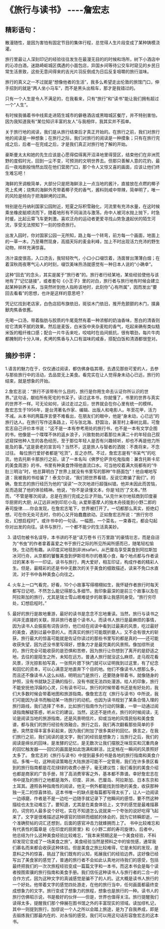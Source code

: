 # 《旅行与读书》   ----詹宏志

## 精彩语句：
散漫随性，是因为害怕有固定节目的集体行程，总觉得人生片段变成了某种铸模浇灌。

旅行里最让人深刻印记的经验往往发生在最漫无目的的时候和场所，树下小酒店中的沁凉白酒，迷路崎岖城区偶遇的小面包店，异国乡间等待公交车时窥见的乡民日常生活景致，这些无意间得来的吉光片羽反倒成为日后反复咀嚼的旅行滋味。

旅行的真义之一不过就是“想像他者的生活”，我多么希望走出伦敦的旅馆门口，伸手招到的就是“两人坐小马车”，而不是黑头出租车，那才是我错过的。

只有一个人生是令人不满足的，在我看来，只有“旅行”和“读书”能让我们拥有超过一个“人生”。 

有时候我循着书中线索走进陌生城市的僻巷酒店或黑暗城区餐厅，并不特别害怕，因为我知道我有“某位知识丰富的友人”与我相伴，我其实并不孤单。

关于旅行地的阅读，我们是从旅行结束后才真正开始的。在旅行之前，我们对旅行地的阅读是一种想象；在旅行之际，我们对旅行的阅读是一种摸象；只有在旅行完成之后，后者一在完成之后，才是我们真正对旅行地了解的开始。

豪斯曼太太和她的先生应该是心愿得偿得离开沼泽地里得营区，结束他们在非洲荒野的度假时光，回到一尘不变，可预测的文明世界去。但那只善解人意的花豹，最后一夜戏剧般悄然出现在他们营房门口，那个令人又惊又喜的画面，应该让他们终生难忘吧！

海鲜的烹调极简单，大部分只是把海鲜涂上一点当地的酱汁，直接放在点燃的椰子壳上炙烤；烧焦的海鲜外壳带着椰子壳的香气，酱料则咸中带辣，简单明了，唯一的风险是倾向于把海鲜烤的过熟。

特别是在丹纳利国家公园附近，短夏之际积雪融化，河流里有充沛水量，在这时候乘坐橡皮艇顺流而下，随着地形有不同湍流与激荡，舟中人被河水抛上抛下，时急时缓，比起云霄飞车更刺激。喜欢泛舟的运动者更爱寻找山势急速起伏的陌生河流，享受无法预知下一刻的惊奇旅行。

出发入园时，你对国家公园一无所知，路上每一个转弯，前方每一个画面，地面上的一草一木，乃至蓦然现身，高插天际的麦金利峰，加上不时出现活力充沛的野生动物，样样充满惊喜。

汤汁温度很高，入口烫舌，我轻轻吹气，小口小口啜饮着，汤面冒出薄薄白烟；在着深秋雨夜寒气沁人的时刻，啜饮美味热汤就感觉有一种日本人说的“小确幸”。

这种“回去”的念头，其实是属于“旅行者”的。旅行者行经某地，某些经验使他与该地有了“记忆链接”，或者套句《小王子》里的对白，旅行者与旅行地有时候会建立起某种驯养关系，当突然听到他人指称该地时，此刻你“心有所属”，因而发出“要回去看看”的思想，也许是这样的意思吧？

凭记忆找到老店家，白色店招布旗依旧，斑驳木门依旧，推开危颤颤的木门，撲鼻獸肉焦香依舊。

先喝一口汤，带着脂肪与胶质的牛尾竟然有着一种浓郁的奶油香味，葱白的清香则给它清爽不腻的效果。然后是麦饭，白米饭中夹杂麦粒的香气，吃起来确有类似糙米饭的粗纤维口感；配合一片牛舌来吃，咬啮时在齿间抵抗，很有嚼劲，每片牛肉都腌制的十分入味，炙烤的焦香与入口有滋味的咸香，搭配白饭和清酒都很登对。





## 摘抄书评：
1.语言的魅力在于，仅仅通过阅读，都仿佛身临其境，去遇见那些可爱的人，去参与那些旅行中的活动，去品尝无上美食。看完实在让人觉得身未动心已远，旅行的结束，就是想象的开始。

2.詹宏志说：“旅行不该带有什么目的，旅行是你用生命去认证你所认识的世界。”这句话，献给所有死宅的书呆子。读过这本书，你就懂了，书里的世界与真实的世界不一样。可无论如何，读过走过之后，世界就会在你心里有统一的模样。
詹宏志生于1956年，是台湾著名作家、编辑、出版人和电影人。年至花甲，活力不减。从本书的两篇序言便不难看出，在朋友们的眼中，他是“身未动，心已远”的旅行达人。在旅行写作这条路上，可与张北海、舒国治，甚至村上春树比肩。可詹宏志自己评价本书说：“这不是一本有参考用处的旅行书，也不是一本有文学企图的书，他像是一个喋喋不休的返乡浪子，兴致勃勃对着那位未满二十的年轻自己叙述窥探他种人生的各色经历，至于那位年轻人是否有兴趣倾听，却也不再是他力所能及的事。”这是衰老的宣言吗？当然不，这是旅人与智者的洒脱：不畏将来，不念过往。
每位旅行爱好者都是“吃货”，反之亦然。不过，詹宏志是有“书呆气”的吃货。他去托斯卡那旅行之前，读了一本名叫《佛罗伦萨贪吃鬼指南：兼含托斯卡尼的美食周游》的书，书里有种美食馋得他直流口水。可当他咬着满大街都有的“牛肚三明治”时，他总算明白了世界上就没有书里写的那种“牛肠面包”！他自嘲地写道：我被我的书给骗了！泰戈尔说，“我们把世界看错，反说它欺骗了我们”。的确，詹宏志的旅行经历为他的“误读”一次次地进行超强纠错。他并未因此而苦恼，反而造就了他的体验精神。他说，“你不是读懂文本，你是‘经历’了文本。”然而，“不管是哪次阅读，总是在旅行完成之后才开始。”从克什米尔地毯商到印度豪华厨房的大厨; 从辽远非洲到印尼小岛; 从爱斯基摩人的独木舟技能到小野二郎的寿司旋律……你会发现，在詹宏志笔下，世界被打开了。一切都那么真实，拒绝幻想。可在你无处可去时，你的心又开始蠢蠢欲动。正如詹宏志所说：“旅行穷尽处，幻想启程时”。或许书中的一句话，一幅图，一个菜名，一束春花，都会勾起你对出发的向往。读书与旅行，一个都不能少的生活真美妙。

3. 请切勿被书名误导，本书讲的不是“读万卷书 行万里路”的豪情壮志，而是自诩为“书虫”的作者拿着喜爱之书于旅行之际的所见所闻所感而已，随笔轻松愉快，生动而有趣。从印度买地毯到非洲safari，从巴厘岛享受美食到阿拉斯加冰河行舟，从京都的饕餮美食到伊斯坦布尔的巷尾小食，每个地点都与作者读过的某本书一一印证。读书与旅行，两大爱好，相互印证，构成作者的精彩人生。但是，最精彩的还是书中无数次的关于美食的细致描述，读来不免口水直流，对于书中各种美食心向往之。

4. 火车上一口气看完，好看，10个小故事写得栩栩如生，我怀疑作者旅行时每天都写日记吧，不然怎么能记得那么多细节。我印象最深的是前三个故事以及在阿拉斯加的旅行，尤其是瑞士雪山艰难徒步的故事让我感同身受。“旅行穷尽处，幻想启程时。”

5. 最好的旅行是故地重游，最好的读书是念念不忘地重读。当然，旅行与读书之间并无直接的关联，除非旅行者是个读书人。而读书人旅行是最麻烦的事情，因为读书人会振振有词告诉你，他已经在阅读中看到过最美的风景，吃过最好的美食，遇到过最中意的人。而真实的旅行可能既折磨人，又不会有很大的斩获，旅行最大的惊喜可能就是佐证你读过的那些书里写的都是真的——还可能收获失望，因为还没书里写得好，想象力才是最完美的风景照。像加缪所说的，旅行完全可能收获的是恐惧和苦修，因为旅行让你想到了离开的是舒适之地，去往的是陌生之所，未知在远方。普通人旅行就没这么麻烦，走马观花看风景，浮光掠影拍写真，一张照片摁下快门就可以证明我到过这里，有了纪念和回忆的资本，可以心满意足地直奔下个目的地。他们不像读书人想那么多，而且还不像读书人这么纠结，明明出门是旅行，还要随身带着书，就像随身的护照，没有书就缺乏正确的指引，没有书就无法四处漫游。给人的印象，旅行不能安抚他浮躁的心灵，只有读书可以。旅行的时候带着书还是有好处的，我们大多数时候会带着地图和旅游指南。像詹宏志在《旅行与读书》中所说，我们可能因为读书而触动某一场旅行的动机，也因为读书规划了某条合情入理的旅行路线，我们选择了书本，比如旅行指南作为行动的锦囊，一举一动通过阅读指南解疑答惑，听从它的建议。当然，这还不是终点，旅行的时候阅读，无论是阅读当地的旅游指南，还是风景明信片，抑或当地的风情民俗和美食食谱，都与我们的旅行经验有效融合。旅行之后，我们再次翻看那些简单的手册，突然变得丰富多彩起来，因为我们附加了很多美好的回忆。换言之，在我们旅行之前，我们阅读的是文字，我们的经验是想象力；当旅行之后，我们的阅读是绵长的回味，是发酵的记忆，是无数次让我们摆脱乏味现实和沉重肉身的回忆触发器——回忆的画面是如此饱满和鲜活，比定格在一瞬间的风景照好太多了。
詹宏志的《旅行与读书》中提到最多的书是各地的旅行指南和美食介绍。多嘴一句，这种阅读策略在大陆旅游可能不一定管用，我们在许多景区看到的旅行指南都是花花绿绿的收费小册子，毫无建议性；我们看到的美食介绍也都是商家的广告手册，除了高消费宰客之外，基本都不靠谱。幸好詹宏志在书中提及的旅行之地都是海外，印度、非洲、巴厘岛、阿拉斯加、日本东京和土耳其。遵照各种指南性的阅读，他无一例外都能找到惊艳的美食，收获那种独一无二的惊喜体验。这本书唯一的缺点是每篇都写得太长了，让人一边阅读一边琢磨，作者是不是一边吃一边随手就记录下了他瞬间的感悟，要不然这种描绘也太生动难忘了。要知道，尤其是在美食体验上，文字的感觉是最难描慕的，词穷的人最多说个好吃，实在不知道怎么说就来一个夸张的说好吃得飞起来了。文字是很难描述这种感官的琐碎而细腻的体会的，因为它转瞬即逝，一个准确熨帖的词汇还想到，后面的感官冲击力就蜂拥而上了。
书中比较难忘和有代表性的篇章是《在印度的厨房里》和《小野二郎的寿司旋律》。后者中，他总结为什么这种美食经验比较难忘，“我本来预期这是一个美食经验，不料却发现它变成了一场美食之旅”。美食经验当然是预料之中的愉悦感，通常我们慕名而来都会收获这种体验。但是美食之旅比较难得，它是未知的发现，是意料之外的惊喜，挑战了我们既有的认知，拓展我们的经验边界。这好像已经写出了美食家的感觉了，普通的旅行者不会如此认真地对待我们的感受，包括最终把我们的一次次旅程经验变成一篇篇文字和一本书，而这本书会是每个读者按图索骥的旅行指南和美食手册。我们信任这种读书人与旅行者的二合一的合作方式，因为这种文字的真诚感觉是骗不了的人的。这大概是读书人旅行的一个好处。他带着文字的感觉四处游走，在他的旅行当中，任何画面都最终变成想象力的文字。旅行变成了想象力的旅程，想象也是旅行的一种。读书人的旅行仿佛昭示说，书是极好的伙伴——但是，世界也值得关注。旅行提醒我们读得太多，提醒我们那个伸展在图书馆之外的丰富现实的领域。读加缪札记，其中一则提到旅行，加缪说一个人之所以会踏上旅途，是为了自我养成，即是去锻炼我们那最内在的、对永恒的感受。我们可以用这句话形容詹宏志的这本书。

